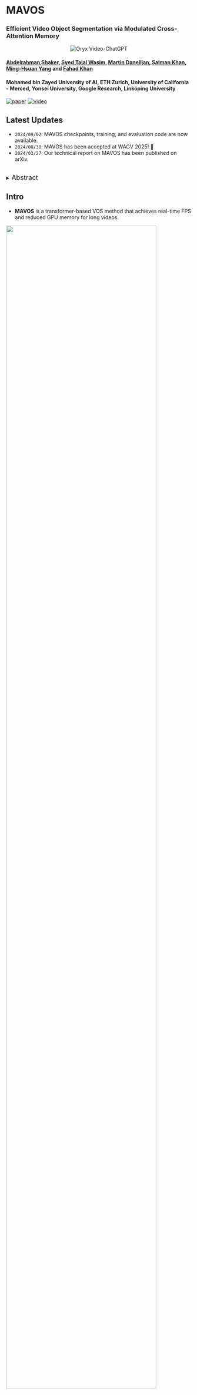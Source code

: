 # MAVOS
### **Efficient Video Object Segmentation via Modulated Cross-Attention Memory**

<p align="center">
    <img src="https://i.imgur.com/waxVImv.png" alt="Oryx Video-ChatGPT">
</p>

#### [Abdelrahman Shaker](https://amshaker.github.io), [Syed Talal Wasim](https://talalwasim.github.io/), [Martin Danelljan](https://martin-danelljan.github.io/), [Salman Khan](https://salman-h-khan.github.io/), [Ming-Hsuan Yang](https://scholar.google.com.pk/citations?user=p9-ohHsAAAAJ&hl=en) and [Fahad Khan](https://sites.google.com/view/fahadkhans/home)


#### **Mohamed bin Zayed University of AI, ETH Zurich, University of California - Merced, Yonsei University, Google Research, Linköping University**

<!-- [![Website](https://img.shields.io/badge/Project-Website-87CEEB)](site_url) -->
[![paper](https://img.shields.io/badge/arXiv-Paper-<COLOR>.svg)](https://arxiv.org/pdf/2403.17937.pdf)
[![video](https://img.shields.io/badge/Video-Presentation-F9D371)](https://youtu.be/wfIDLZ9aN3M)


## Latest Updates
- `2024/09/02`: MAVOS checkpoints, training, and evaluation code are now available.
- `2024/08/30`: MAVOS has been accepted at WACV 2025! 🎊
- `2024/03/27`: Our technical report on MAVOS has been published on arXiv.

<br>
<details>
  <summary>
  <font size="+1">Abstract</font>
  </summary>
Recently, transformer-based approaches have shown promising results for semi-supervised video object segmentation. However, these approaches typically struggle on long videos due to increased GPU memory demands, as they frequently expand the memory bank every few frames. We propose a transformer-based approach, named MAVOS, that introduces an optimized and dynamic long-term modulated cross-attention (MCA) memory to model temporal smoothness without requiring frequent memory expansion. The proposed MCA effectively encodes both local and global features at various levels of granularity while efficiently maintaining consistent speed regardless of the video length. Extensive experiments on multiple benchmarks, LVOS, Long-Time Video, and DAVIS 2017, demonstrate the effectiveness of our proposed contributions leading to real-time inference and markedly reduced memory demands without any degradation in segmentation accuracy on long videos. Compared to the best existing transformer-based approach, our MAVOS increases the speed by 7.6x, while significantly reducing the GPU memory by 87% with comparable segmentation performance on short and long video datasets. Notably on the LVOS dataset, our MAVOS achieves a J&F score of 63.3% while operating at 37 frames per second (FPS) on a single V100 GPU. Our code and models will be publicly released.
</details>

## Intro

- **MAVOS** is a transformer-based VOS method that achieves real-time FPS and reduced GPU memory for long videos.


<img src="source/MAVOS_overview.png" width="90%"/>

- **MAVOS**  increases the speed by 7.6x over the baseline DeAOT, while significantly reducing the GPU memory by 87% on long videos with comparable segmentation performance on short and long video datasets.

<img src="source/Intro_figure.png" width="90%"/>

## Examples

[![Watch the video](https://raw.githubusercontent.com/Amshaker/MAVOS/main/source/basket_players.png)](https://raw.githubusercontent.com/Amshaker/MAVOS/main/source/basket_players.mp4)


[![Watch the video](https://raw.githubusercontent.com/Amshaker/MAVOS/main/source/dancing_girls.png)](https://raw.githubusercontent.com/Amshaker/MAVOS/main/source/dancing_girls.mp4)

<br>


## Requirements
   * Python3
   * pytorch >= 1.7.0 and torchvision
   * opencv-python
   * Pillow
   * Pytorch Correlation. Recommend to install from [source](https://github.com/ClementPinard/Pytorch-Correlation-extension) instead of using `pip`:
     ```bash
     git clone https://github.com/ClementPinard/Pytorch-Correlation-extension.git
     cd Pytorch-Correlation-extension
     python setup.py install
     cd -
     ```

## Model Zoo
Pre-trained models of our project can be found in [MODEL_ZOO.md](MODEL_ZOO.md).


## Getting Started
0. Prepare a valid environment follow the [requirements](#requirements).
1. We use the pre-trained weights of DeAOT-L on static images as baseline (Recommended). No need for pretraining. If you want to pre-train MAVOS from scratch, consider the following dataset preperation:
   1. Prepare datasets:

       Please follow the below instruction to prepare datasets in each corresponding folder.
       * **Static** 
    
           [datasets/Static](datasets/Static): pre-training dataset with static images. Guidance can be found in [AFB-URR](https://github.com/xmlyqing00/AFB-URR), which we referred to in the implementation of the pre-training.
       * **YouTube-VOS**

           A commonly-used large-scale VOS dataset.

           [datasets/YTB/2019](datasets/YTB/2019): version 2019, download [link](https://drive.google.com/drive/folders/1BWzrCWyPEmBEKm0lOHe5KLuBuQxUSwqz?usp=sharing). `train` is required for training.

       * **DAVIS**

           A commonly-used small-scale VOS dataset.

           [datasets/DAVIS](datasets/DAVIS): [TrainVal](https://data.vision.ee.ethz.ch/csergi/share/davis/DAVIS-2017-trainval-480p.zip) (480p) contains both the training and validation split. [Test-Dev](https://data.vision.ee.ethz.ch/csergi/share/davis/DAVIS-2017-test-dev-480p.zip) (480p) contains the Test-dev split. The [full-resolution version](https://davischallenge.org/davis2017/code.html) is also supported for training and evaluation but not required.

   2. Prepare ImageNet pre-trained encoders

      Select and download below checkpoints into [pretrain_models](pretrain_models):
      - [MobileNet-V2](https://download.pytorch.org/models/mobilenet_v2-b0353104.pth) (default encoder)
      - [ResNet-50](https://download.pytorch.org/models/resnet50-0676ba61.pth)
      - [Swin-Base](https://github.com/SwinTransformer/storage/releases/download/v1.0.0/swin_base_patch4_window7_224_22k.pth)



3. Training: the [training script](train.sh) will fine-tune the pre-trained models using 4 GPUs on both `YouTube-VOS 2019 train` and `DAVIS-2017 train`, resulting in a model that can generalize to different domains.

    
4. Evaluation
: the [evaluation script](evaluate.sh) will evaluate the models on LVOS, DAVIS, and LTV. The results will be packed into Zip files. For calculating scores, please use official [LVOS toolkit](https://github.com/LingyiHongfd/lvos-evaluation) (for Val), [DAVIS toolkit](https://github.com/davisvideochallenge/davis-2017) (for Val). For the Long-Time Video dataset, use the same DAVIS toolkit and replace --davis_path to long_video videos with the corresponding annotations.

## Results on Long videos benchmarks
### LVOS val set
<img src="source/LVOS.png" width="90%"/>

### LTV 
<img src="source/LTV.png" width="90%"/>

## Acknowledgment
The computations were enabled by resources provided by the National Academic Infrastructure for Supercomputing in Sweden (NAISS) at Alvis partially funded by the Swedish Research Council through grant agreement no. 2022-06725, the LUMI supercomputer hosted by CSC (Finland) and the LUMI consortium, and by the Berzelius resource provided by the Knut and Alice Wallenberg Foundation at the National Supercomputer Centre.

## Citations
Please consider citing our paper in your publications if it helps your research.
```

@article{Shaker2024MAVOS,
  title={Efficient Video Object Segmentation via Modulated Cross-Attention Memory},
  author={Shaker, Abdelrahman and Wasim, Syed and Danelljan, Martin and Khan, Salman and Yang, Ming-Hsuan and Khan, Fahad Shahbaz},
  journal={arXiv:2403.17937},
  year={2024}
}
```

## License
This project is released under the BSD-3-Clause license. See [LICENSE](LICENSE) for additional details.

